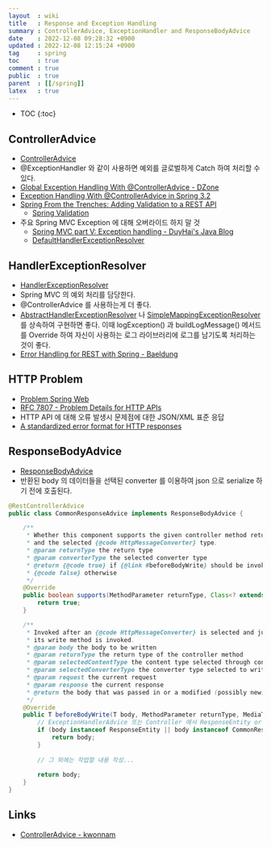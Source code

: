 ```yaml
---
layout  : wiki
title   : Response and Exception Handling
summary : ControllerAdvice, ExceptionHandler and ResponseBodyAdvice
date    : 2022-12-08 09:28:32 +0900
updated : 2022-12-08 12:15:24 +0900
tag     : spring
toc     : true
comment : true
public  : true
parent  : [[/spring]]
latex   : true
---
```

* TOC
{:toc}

## ControllerAdvice

- [ControllerAdvice](https://docs.spring.io/spring-framework/docs/current/javadoc-api/org/springframework/web/bind/annotation/ControllerAdvice.html)
- @ExceptionHandler 와 같이 사용하면 예외를 글로벌하게 Catch 하여 처리할 수 있다.
- [Global Exception Handling With @ControllerAdvice - DZone](https://dzone.com/articles/global-exception-handling-with-controlleradvice)
- [Exception Handling With @ControllerAdvice in Spring 3.2](https://javabeat.net/exception-controlleradvice-spring-3-2/)
- [Spring From the Trenches: Adding Validation to a REST API](https://www.petrikainulainen.net/programming/spring-framework/spring-from-the-trenches-adding-validation-to-a-rest-api/)
  - [Spring Validation](https://baekjungho.github.io/wiki/spring/spring-validation/)
- 주요 Spring MVC Exception 에 대해 오버라이드 하지 말 것
  - [Spring MVC part V: Exception handling - DuyHai's Java Blog](https://doanduyhai.wordpress.com/2012/05/06/spring-mvc-part-v-exception-handling/)
  - [DefaultHandlerExceptionResolver](https://docs.spring.io/spring-framework/docs/current/javadoc-api/org/springframework/web/servlet/mvc/support/DefaultHandlerExceptionResolver.html)

## HandlerExceptionResolver

- [HandlerExceptionResolver](https://docs.spring.io/spring-framework/docs/current/javadoc-api/org/springframework/web/servlet/HandlerExceptionResolver.html)
- Spring MVC 의 예외 처리를 담당한다.
- @ControllerAdvice 를 사용하는게 더 좋다.
- [AbstractHandlerExceptionResolver](https://docs.spring.io/spring-framework/docs/current/javadoc-api/org/springframework/web/servlet/handler/AbstractHandlerExceptionResolver.html) 나 [SimpleMappingExceptionResolver](https://docs.spring.io/spring-framework/docs/current/javadoc-api/org/springframework/web/servlet/handler/SimpleMappingExceptionResolver.html) 를 상속하여 구현하면 좋다.
  이때 logException() 과 buildLogMessage() 메서드를 Override 하여 자신이 사용하는 로그 라이브러리에 로그를 남기도록 처리하는 것이 좋다.
- [Error Handling for REST with Spring - Baeldung](https://www.baeldung.com/exception-handling-for-rest-with-spring)

## HTTP Problem

- [Problem Spring Web](https://github.com/zalando/problem-spring-web)
- [RFC 7807 - Problem Details for HTTP APIs](https://datatracker.ietf.org/doc/html/rfc7807)
- HTTP API 에 대해 오류 발생시 문제점에 대한 JSON/XML 표준 응답
- [A standardized error format for HTTP responses](https://www.mscharhag.com/api-design/rest-error-format)

## ResponseBodyAdvice

- [ResponseBodyAdvice](https://docs.spring.io/spring-framework/docs/current/javadoc-api/org/springframework/web/servlet/mvc/method/annotation/ResponseBodyAdvice.html)
- 반환된 body 의 데이터들을 선택된 converter 를 이용하여 json 으로 serialize 하기 전에 호출된다.

```java
@RestControllerAdvice
public class CommonResponseAdvice implements ResponseBodyAdvice {

    /**
     * Whether this component supports the given controller method return type
     * and the selected {@code HttpMessageConverter} type.
     * @param returnType the return type
     * @param converterType the selected converter type
     * @return {@code true} if {@link #beforeBodyWrite} should be invoked;
     * {@code false} otherwise
     */
    @Override
    public boolean supports(MethodParameter returnType, Class<? extends HttpMessageConverter<?>> converterType) {
        return true;
    }

    /**
     * Invoked after an {@code HttpMessageConverter} is selected and just before
     * its write method is invoked.
     * @param body the body to be written
     * @param returnType the return type of the controller method
     * @param selectedContentType the content type selected through content negotiation
     * @param selectedConverterType the converter type selected to write to the response
     * @param request the current request
     * @param response the current response
     * @return the body that was passed in or a modified (possibly new) instance
     */
    @Override
    public T beforeBodyWrite(T body, MethodParameter returnType, MediaType selectedContentType, Class<? extends HttpMessageConverter<?>> selectedConverterType, ServerHttpRequest request, ServerHttpResponse response) {
        // ExceptionHandlerAdvice 또는 Controller 에서 ResponseEntity or CommonResponse 를 리턴하는 경우 별도 작업 없이 처리
        if (body instanceof ResponseEntity || body instanceof CommonResponse) {
            return body;
        }
        
        // 그 외에는 작업할 내용 작성...
        
        return body;
    }
}
```

## Links

- [ControllerAdvice - kwonnam](https://kwonnam.pe.kr/wiki/springframework/mvc/controlleradvice)